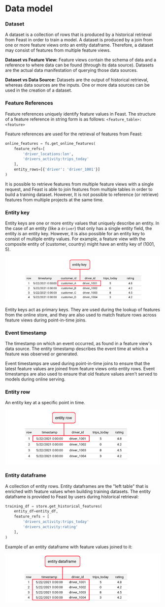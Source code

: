 # Data model

### Dataset

A dataset is a collection of rows that is produced by a historical retrieval from Feast in order to train a model. A dataset is produced by a join from one or more feature views onto an entity dataframe. Therefore, a dataset may consist of features from multiple feature views.

**Dataset vs Feature View:** Feature views contain the schema of data and a reference to where data can be found \(through its data source\). Datasets are the actual data manifestation of querying those data sources.

**Dataset vs Data Source:** Datasets are the output of historical retrieval, whereas data sources are the inputs. One or more data sources can be used in the creation of a dataset.

### Feature References

Feature references uniquely identify feature values in Feast. The structure of a feature reference in string form is as follows: `<feature_table>:<feature>`  

Feature references are used for the retrieval of features from Feast:

```python
online_features = fs.get_online_features(
    feature_refs=[
        'driver_locations:lon',
        'drivers_activity:trips_today'
    ],
    entity_rows=[{'driver': 'driver_1001'}]
)
```

It is possible to retrieve features from multiple feature views with a single request, and Feast is able to join features from multiple tables in order to build a training dataset. However, It is not possible to reference \(or retrieve\) features from multiple projects at the same time.

### **Entity key**

Entity keys are one or more entity values that uniquely describe an entity. In the case of an entity \(like a `driver`\) that only has a single entity field, the entity _is_ an entity key. However, it is also possible for an entity key to consist of multiple entity values. For example, a feature view with the composite entity of \(customer, country\) might have an entity key of \(1001, 5\). 

![](../.gitbook/assets/image%20%2815%29.png)

Entity keys act as primary keys. They are used during the lookup of features from the online store, and they are also used to match feature rows across feature views during point-in-time joins.

### Event timestamp

The timestamp on which an event occurred, as found in a feature view's data source. The entity timestamp describes the event time at which a feature was observed or generated. 

Event timestamps are used during point-in-time joins to ensure that the latest feature values are joined from feature views onto entity rows. Event timestamps are also used to ensure that old feature values aren't served to models during online serving.

### Entity row

An entity key at a specific point in time.

![](../.gitbook/assets/image%20%2811%29.png)

### Entity dataframe

A collection of entity rows. Entity dataframes are the "left table" that is enriched with feature values when building training datasets. The entity dataframe is provided to Feast by users during historical retrieval:

```python
training_df = store.get_historical_features(
    entity_df=entity_df, 
    feature_refs = [
        'drivers_activity:trips_today'
        'drivers_activity:rating'
    ],
)
```

Example of an entity dataframe with feature values joined to it:

![](../.gitbook/assets/image%20%2817%29.png)

